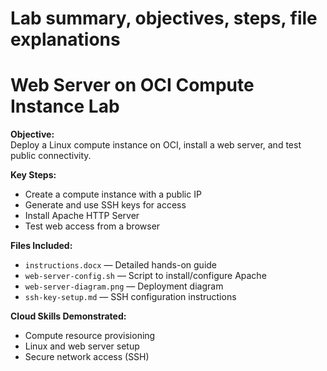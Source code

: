 # Lab summary, objectives, steps, file explanations

# Web Server on OCI Compute Instance Lab

**Objective:**  
Deploy a Linux compute instance on OCI, install a web server, and test public connectivity.

**Key Steps:**  
- Create a compute instance with a public IP
- Generate and use SSH keys for access
- Install Apache HTTP Server
- Test web access from a browser

**Files Included:**
- `instructions.docx` — Detailed hands-on guide
- `web-server-config.sh` — Script to install/configure Apache
- `web-server-diagram.png` — Deployment diagram
- `ssh-key-setup.md` — SSH configuration instructions

**Cloud Skills Demonstrated:**  
- Compute resource provisioning
- Linux and web server setup
- Secure network access (SSH)

